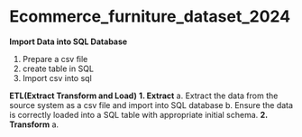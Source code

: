 # Ecommerce_furniture_dataset_2024

**Import Data into SQL Database**
1. Prepare a csv file
2. create table in SQL
3. Import csv into sql

**ETL(Extract Transform  and Load)**
**1. Extract**
   a. Extract the data from the source system as a csv file and import into SQL database
   b. Ensure the data is correctly loaded into a SQL table with appropriate initial schema.
**2. Transform**
   a. 

